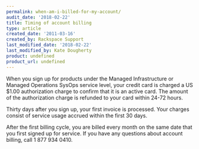 ```yaml
---
permalink: when-am-i-billed-for-my-account/
audit_date: '2018-02-22'
title: Timing of account billing
type: article
created_date: '2011-03-16'
created_by: Rackspace Support
last_modified_date: '2018-02-22'
last_modified_by: Kate Dougherty
product: undefined
product_url: undefined
---
```


When you sign up for products under the Managed Infrastructure or Managed
Operations SysOps service level, your credit card is charged a US $1.00 authorization charge to confirm that it is an active card. The amount of the authorization charge is refunded to your card within 24-72 hours.

Thirty days after you sign up, your first invoice is processed. Your
charges consist of service usage accrued within the first 30 days.

After the first billing cycle, you are billed every month on the same
date that you first signed up for service. If you have any questions
about account billing, call 1 877 934 0410.
